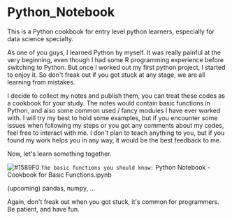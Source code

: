# Python_Notebook
This is a Python cookbook for entry level python learners, especially for data science specialty.

As one of you guys, I learned Python by myself. It was really painful at the very beginning, even though I had some R programming experience before switching to Python. But once I worked out my first python project, I started to enjoy it. So don't freak out if you got stuck at any stage, we are all learning from mistakes. 

I decide to collect my notes and publish them, you can treat these codes as a cookbook for your study. The notes would contain basic functions in Python, and also some common used / fancy modules I have ever worked with. I will try my best to hold some examples, but if you encounter some issues when following my steps or you got any comments about my codes, feel free to interact with me. I don't plan to teach anything to you, but if you found my work helps you in any way, it would be the best feedback to me.

Now, let's learn something together. 

 ![#1589F0](https://placehold.it/15/1589F0/000000?text=+) `The basic functions you should know:`
 	Python Notebook - Cookbook for Basic Functions.ipynb

(upcoming) 
pandas, 
numpy,
...




Again, don't freak out when you got stuck, it's common for programmers. Be patient, and have fun.
